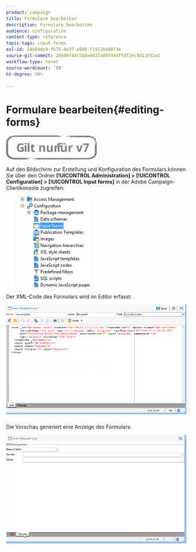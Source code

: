 ```yaml
---
product: campaign
title: Formulare bearbeiten
description: Formulare bearbeiten
audience: configuration
content-type: reference
topic-tags: input-forms
exl-id: 24604dc9-f675-4e37-a848-f1911be84f3e
source-git-commit: 20509f44c5b8e0827a09f44dffdf2ec9d11652a1
workflow-type: tm+mt
source-wordcount: '50'
ht-degree: 56%

---
```


# Formulare bearbeiten{#editing-forms}

![](../../assets/v7-only.svg)

Auf den Bildschirm zur Erstellung und Konfiguration des Formulars können Sie über den Ordner **[!UICONTROL Administration] > [!UICONTROL Configuration] > [!UICONTROL Input forms]** in der Adobe Campaign-Clientkonsole zugreifen:

![](assets/d_ncs_integration_form_arbo.png)

Der XML-Code des Formulars wird im Editor erfasst:

![](assets/d_ncs_integration_form_edit.png)

Die Vorschau generiert eine Anzeige des Formulars:

![](assets/d_ncs_integration_form_preview.png)
